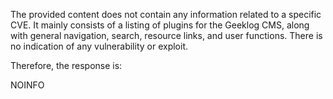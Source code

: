 The provided content does not contain any information related to a specific CVE. It mainly consists of a listing of plugins for the Geeklog CMS, along with general navigation, search, resource links, and user functions. There is no indication of any vulnerability or exploit.

Therefore, the response is:

NOINFO